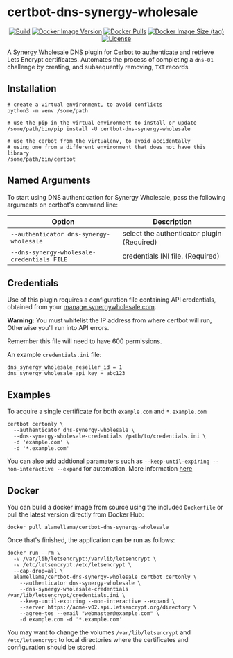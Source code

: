 certbot-dns-synergy-wholesale
==================
<p align="center">
<a href="https://github.com/ALameLlama/certbot-dns-synergy-wholesale/actions/workflows/docker-publish.yml"><img src="https://img.shields.io/github/actions/workflow/status/ALameLlama/certbot-dns-synergy-wholesale/.github/workflows/docker-publish.yml" alt="Build"></a>
<a href="https://hub.docker.com/r/alamellama/certbot-dns-synergy-wholesale"><img alt="Docker Image Version" src="https://img.shields.io/docker/v/alamellama/certbot-dns-synergy-wholesale"></a>
<a href="https://hub.docker.com/r/alamellama/certbot-dns-synergy-wholesale"><img alt="Docker Pulls" src="https://img.shields.io/docker/pulls/alamellama/certbot-dns-synergy-wholesale"></a>
<a href="https://hub.docker.com/r/alamellama/certbot-dns-synergy-wholesale"><img alt="Docker Image Size (tag)" src="https://img.shields.io/docker/image-size/alamellama/certbot-dns-synergy-wholesale/latest"></a>
<a href="https://github.com/ALameLlama/certbot-dns-synergy-wholesale/blob/master/LICENSE"><img src="https://img.shields.io/badge/license-Apache%20License%202.0-blue.svg" alt="License"></a>
</p>

A [Synergy Wholesale](https://synergywholesale.com) DNS plugin for [Cerbot](https://certbot.eff.org/) to authenticate and retrieve Lets Encrypt certificates. Automates the process of completing a `dns-01` challenge by creating, and subsequently removing, `TXT` records 

Installation
------------
```
# create a virtual environment, to avoid conflicts
python3 -m venv /some/path

# use the pip in the virtual environment to install or update
/some/path/bin/pip install -U certbot-dns-synergy-wholesale

# use the cerbot from the virtualenv, to avoid accidentally
# using one from a different environment that does not have this library
/some/path/bin/certbot
```

Named Arguments
---------------
To start using DNS authentication for Synergy Wholesale, pass the following arguments on certbot's command line:

| Option                                  | Description                                                                           |
|-----------------------------------------|---------------------------------------------------------------------------------------|
| `--authenticator dns-synergy-wholesale`           | select the authenticator plugin (Required)                                            |
| `--dns-synergy-wholesale-credentials FILE`        | credentials INI file. (Required)                                              |

Credentials
-----------

Use of this plugin requires a configuration file containing API credentials, obtained from your [manage.synergywholesale.com](https://manage.synergywholesale.com/home/resellers/api).

**Warning:** You must whitelist the IP address from where certbot will run, Otherwise you'll run into API errors.

Remember this file will need to have 600 permissions.


An example `credentials.ini` file:

``` {.sourceCode .ini}
dns_synergy_wholesale_reseller_id = 1
dns_synergy_wholesale_api_key = abc123
```

Examples
--------

To acquire a single certificate for both `example.com` and `*.example.com`

    certbot certonly \
      --authenticator dns-synergy-wholesale \
      --dns-synergy-wholesale-credentials /path/to/credentials.ini \
      -d 'example.com' \
      -d '*.example.com'

You can also add addtional paramaters such as `--keep-until-expiring --non-interactive --expand` for automation. More information [here](https://eff-certbot.readthedocs.io/en/stable/using.html#certbot-command-line-options)


Docker
------

You can build a docker image from source using the included `Dockerfile` or pull the latest version directly from Docker Hub:

    docker pull alamellama/certbot-dns-synergy-wholesale

Once that's finished, the application can be run as follows:

    docker run --rm \
      -v /var/lib/letsencrypt:/var/lib/letsencrypt \
      -v /etc/letsencrypt:/etc/letsencrypt \
      --cap-drop=all \
      alamellama/certbot-dns-synergy-wholesale certbot certonly \
        --authenticator dns-synergy-wholesale \
        --dns-synergy-wholesale-credentials /var/lib/letsencrypt/credentials.ini \
        --keep-until-expiring --non-interactive --expand \
        --server https://acme-v02.api.letsencrypt.org/directory \
        --agree-tos --email "webmaster@example.com" \
        -d example.com -d '*.example.com'

You may want to change the volumes `/var/lib/letsencrypt` and `/etc/letsencrypt` to local directories where the certificates and configuration should be stored.

